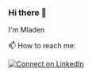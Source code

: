 ### Hi there 👋

I'm Mladen

📫 How to reach me:


[![Connect on LinkedIn](https://img.shields.io/badge/--linkedin?label=LinkedIn&logo=LinkedIn&style=social)](https://www.linkedin.com/in/mladen-makivic-181782198/)
